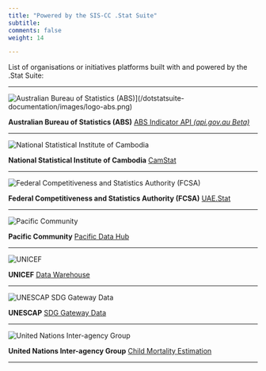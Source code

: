 ```yaml
---
title: "Powered by the SIS-CC .Stat Suite"
subtitle: 
comments: false
weight: 14

---
```


List of organisations or initiatives platforms built with and powered by the .Stat Suite:

---

![Australian Bureau of Statistics (ABS)](https://staging.api.gov.au/service/04c49a07-a637-44d0-8245-414d4e7fe595)](/dotstatsuite-documentation/images/logo-abs.png)

**Australian Bureau of Statistics (ABS)** [ABS Indicator API *(api.gov.au Beta)*](https://staging.api.gov.au/service/04c49a07-a637-44d0-8245-414d4e7fe595)

---

![National Statistical Institute of Cambodia](/dotstatsuite-documentation/images/logo-nis.png)

**National Statistical Institute of Cambodia** [CamStat](http://camstat.nis.gov.kh/)

---

![Federal Competitiveness and Statistics Authority (FCSA)](/dotstatsuite-documentation/images/logo-fcsa.png)

**Federal Competitiveness and Statistics Authority (FCSA)** [UAE.Stat](https://uaestat.fcsa.gov.ae/en)

---

![Pacific Community](/dotstatsuite-documentation/images/logo-pc.png)

**Pacific Community** [Pacific Data Hub](https://stats.pacificdata.org/#/)

---

![UNICEF](/dotstatsuite-documentation/images/logo-unicef.png)

**UNICEF** [Data Warehouse](https://data.unicef.org/dv_index/)

---

![UNESCAP SDG Gateway Data](/dotstatsuite-documentation/images/logo-unescap.png)

**UNESCAP** [SDG Gateway Data](https://dataexplorer.unescap.org/)

---

![United Nations Inter-agency Group](/dotstatsuite-documentation/images/logo-igme.png)

**United Nations Inter-agency Group** [Child Mortality Estimation](https://childmortality.org/)

---
